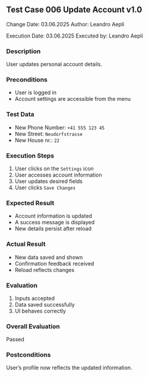 ## Test Case 006 Update Account v1.0

Change Date: 03.06.2025
Author: Leandro Aepli

Execution Date: 03.06.2025
Executed by: Leandro Aepli

### Description

User updates personal account details.

### Preconditions

* User is logged in
* Account settings are accessible from the menu

### Test Data

* New Phone Number: `+41 555 123 45`
* New Street: `Neudorfstrasse`
* New House nr.: `22`

### Execution Steps

1. User clicks on the `Settings` icon
2. User accesses account information
3. User updates desired fields
4. User clicks `Save Changes`

### Expected Result

* Account information is updated
* A success message is displayed
* New details persist after reload

### Actual Result

* New data saved and shown
* Confirmation feedback received
* Reload reflects changes

### Evaluation

1. Inputs accepted
2. Data saved successfully
3. UI behaves correctly

### Overall Evaluation

Passed

### Postconditions

User’s profile now reflects the updated information.